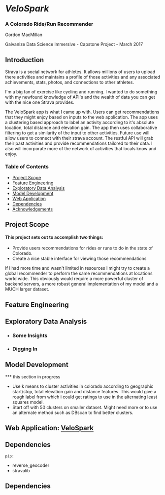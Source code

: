 # *VeloSpark*

### A Colorado Ride/Run Recommender

Gordon MacMillan

Galvanize Data Science Immersive - Capstone Project - March 2017

## Introduction

Strava is a social network for athletes. It allows millions of users to upload there activities and maintains a profile of those activities and any associated achievements, stats, photos, and connections to other athletes.

I'm a big fan of exercise like cycling and running. I wanted to do something with my newfound knowledge of API's and the wealth of data you can get with the nice one Strava provides.

The VeloSpark app is what I came up with. Users can get recommendations that they might enjoy based on inputs to the web application. The app uses a clustering based approach to label an activity according to it's absolute location, total distance and elevation gain. The app then uses collaborative filtering to get a similarity of the input to other activities. Future use will allow users to connect with their strava account. The restful API will grab their past activities and provide recommendations tailored to their data. I also will incorporate more of the network of activities that locals know and enjoy.

### Table of Contents
* [Project Scope](#h1)
* [Feature Engineering](#h2)
* [Exploratory Data Analysis](#h3)
* [Model Development](#h4)
* [Web Application](#h5)
* [Dependencies](#h6)
* [Acknowledgements](#h7)

## <a id="h1"></a> Project Scope

#### This project sets out to accomplish two things:
*   Provide users recommendations for rides or runs to do in the state of Colorado.
*   Create a nice stable interface for viewing those recommendations

If I had more time and wasn't limited in resources I might try to create a global recommender to perform the same recommendations at locations world wide. This obviously would require a more powerful cluster of backend servers, a more robust general implementation of my model and a MUCH larger dataset.

## <a id="h2"></a> Feature Engineering

## <a id="h3"></a> Exploratory Data Analysis

*  ### Some Insights

*  ### Digging In

## <a id="h4"></a> Model Development
*** this section in progress
* Use k means to cluster activities in colorado according to geographic start/stop, total elevation gain and distance features. This would give a rough label from which i could get ratings to use in the alternating least squares model.
* Start off with 50 clusters on smaller dataset. Might need more or to use an alternate method such as DBscan to find better clusters.

## <a id="h5"></a> Web Application: [VeloSpark](http://ec2-54-234-99-142.compute-1.amazonaws.com:8080)

## <a id="h6"></a> Dependencies

    pip:
*   reverse_geocoder
*   stravalib


## <a id="h7"></a> Dependencies
